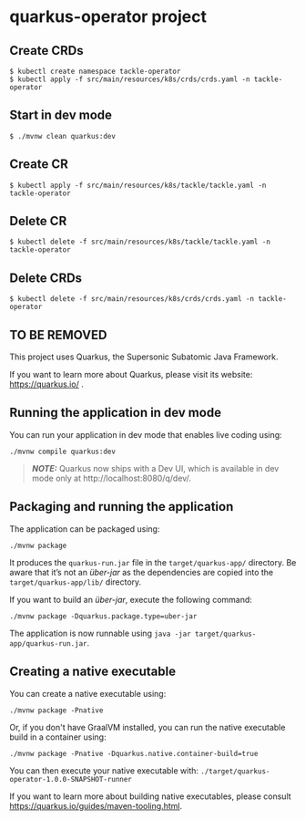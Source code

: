 # quarkus-operator project

## Create CRDs
```shell
$ kubectl create namespace tackle-operator
$ kubectl apply -f src/main/resources/k8s/crds/crds.yaml -n tackle-operator
```

## Start in dev mode
```shell
$ ./mvnw clean quarkus:dev
```

## Create CR
```shell
$ kubectl apply -f src/main/resources/k8s/tackle/tackle.yaml -n tackle-operator
```

## Delete CR
```shell
$ kubectl delete -f src/main/resources/k8s/tackle/tackle.yaml -n tackle-operator
```

## Delete CRDs
```shell
$ kubectl delete -f src/main/resources/k8s/crds/crds.yaml -n tackle-operator
```

## TO BE REMOVED

This project uses Quarkus, the Supersonic Subatomic Java Framework.

If you want to learn more about Quarkus, please visit its website: https://quarkus.io/ .

## Running the application in dev mode

You can run your application in dev mode that enables live coding using:
```shell script
./mvnw compile quarkus:dev
```

> **_NOTE:_**  Quarkus now ships with a Dev UI, which is available in dev mode only at http://localhost:8080/q/dev/.

## Packaging and running the application

The application can be packaged using:
```shell script
./mvnw package
```
It produces the `quarkus-run.jar` file in the `target/quarkus-app/` directory.
Be aware that it’s not an _über-jar_ as the dependencies are copied into the `target/quarkus-app/lib/` directory.

If you want to build an _über-jar_, execute the following command:
```shell script
./mvnw package -Dquarkus.package.type=uber-jar
```

The application is now runnable using `java -jar target/quarkus-app/quarkus-run.jar`.

## Creating a native executable

You can create a native executable using: 
```shell script
./mvnw package -Pnative
```

Or, if you don't have GraalVM installed, you can run the native executable build in a container using: 
```shell script
./mvnw package -Pnative -Dquarkus.native.container-build=true
```

You can then execute your native executable with: `./target/quarkus-operator-1.0.0-SNAPSHOT-runner`

If you want to learn more about building native executables, please consult https://quarkus.io/guides/maven-tooling.html.


